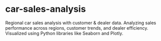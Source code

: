 # car-sales-analysis
Regional car sales analysis with customer &amp; dealer data. Analyzing sales performance across regions, customer trends, and dealer efficiency. Visualized using Python libraries like Seaborn and Plotly.
